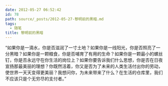 ```yaml
---
date: 2012-05-27 06:52:42
id: 78
path: source/_posts/2012-05-27-黎明前的黑暗.md
tags:
  - 随笔
title: 黎明前的黑暗
---
```


“如果你是一滴水，你是否滋润了一寸土地？如果你是一线阳光，你是否照亮了一分黑暗？如果你是一颗粮食，你是否哺育了有用的生命？如果你是一颗最小的螺丝钉，你是否永远守在你生活的岗位上？如果你要告诉我们什么思想，你是否在日夜宣扬那最美丽的理想？你既然活着，你又是否为了未来的人类生活付出你的劳动，使世界一天天变得更美丽？我想问你，为未来带来了什么？在生活的仓库里，我们不应该只是个无穷尽的支付者。”
